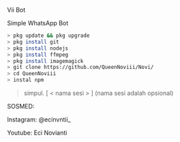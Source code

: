 Vii Bot

Simple WhatsApp Bot


```bash
> pkg update && pkg upgrade
> pkg install git
> pkg install nodejs
> pkg install ffmpeg
> pkg install imagemagick
> git clone https://github.com/QueenNoviii/Novi/
> cd QueenNoviii
> instal npm
``` 
> simpul. [ < nama sesi > ] (nama sesi adalah opsional)

 SOSMED:
 
 Instagram: @ecinvntii_
 
 Youtube: Eci Novianti
 
